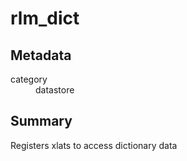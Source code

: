 # rlm_dict
## Metadata
<dl>
  <dt>category</dt><dd>datastore</dd>
</dl>

## Summary
Registers xlats to access dictionary data
